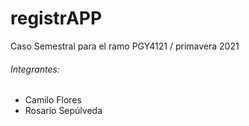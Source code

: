 # registrAPP
Caso Semestral para el ramo PGY4121 / primavera 2021

###### Integrantes:
- Camilo Flores
- Rosario Sepúlveda
